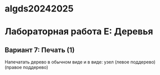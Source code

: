 # algds20242025
# Лабораторная работа E: Деревья
## Вариант 7: Печать (1)
Напечатать дерево в обычном виде и в виде: узел (левое поддерево) (правое поддерево)
